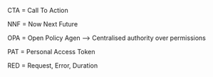 CTA = Call To Action

NNF = Now Next Future

OPA = Open Policy Agen --> Centralised authority over permissions

PAT = Personal Access Token

RED = Request, Error, Duration